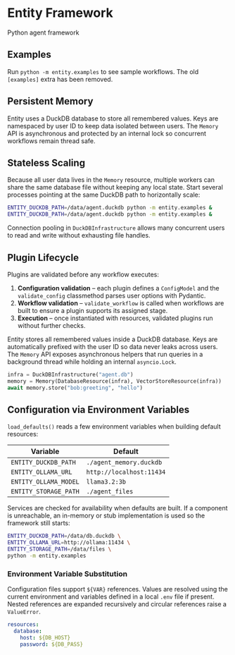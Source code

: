 # Entity Framework
Python agent framework

## Examples
Run `python -m entity.examples` to see sample workflows. The old `[examples]` extra has been removed.

## Persistent Memory

Entity uses a DuckDB database to store all remembered values. Keys are
namespaced by user ID to keep data isolated between users. The `Memory` API is
asynchronous and protected by an internal lock so concurrent workflows remain
thread safe.

## Stateless Scaling

Because all user data lives in the `Memory` resource, multiple workers can
share the same database file without keeping any local state. Start several
processes pointing at the same DuckDB path to horizontally scale:

```bash
ENTITY_DUCKDB_PATH=/data/agent.duckdb python -m entity.examples &
ENTITY_DUCKDB_PATH=/data/agent.duckdb python -m entity.examples &
```

Connection pooling in `DuckDBInfrastructure` allows many concurrent users to
read and write without exhausting file handles.

## Plugin Lifecycle

Plugins are validated before any workflow executes:

1. **Configuration validation** – each plugin defines a `ConfigModel` and the
   `validate_config` classmethod parses user options with Pydantic.
2. **Workflow validation** – `validate_workflow` is called when workflows are
   built to ensure a plugin supports its assigned stage.
3. **Execution** – once instantiated with resources, validated plugins run
   without further checks.

Entity stores all remembered values inside a DuckDB database. Keys are
automatically prefixed with the user ID so data never leaks across users. The
`Memory` API exposes asynchronous helpers that run queries in a background
thread while holding an internal `asyncio.Lock`.

```python
infra = DuckDBInfrastructure("agent.db")
memory = Memory(DatabaseResource(infra), VectorStoreResource(infra))
await memory.store("bob:greeting", "hello")
```

## Configuration via Environment Variables

`load_defaults()` reads a few environment variables when building default resources:

| Variable | Default |
| --- | --- |
| `ENTITY_DUCKDB_PATH` | `./agent_memory.duckdb` |
| `ENTITY_OLLAMA_URL` | `http://localhost:11434` |
| `ENTITY_OLLAMA_MODEL` | `llama3.2:3b` |
| `ENTITY_STORAGE_PATH` | `./agent_files` |

Services are checked for availability when defaults are built. If a component is
unreachable, an in-memory or stub implementation is used so the framework still
starts:

```bash
ENTITY_DUCKDB_PATH=/data/db.duckdb \
ENTITY_OLLAMA_URL=http://ollama:11434 \
ENTITY_STORAGE_PATH=/data/files \
python -m entity.examples
```

### Environment Variable Substitution

Configuration files support `${VAR}` references. Values are resolved using the
current environment and variables defined in a local `.env` file if present.
Nested references are expanded recursively and circular references raise a
`ValueError`.

```yaml
resources:
  database:
    host: ${DB_HOST}
    password: ${DB_PASS}
```
